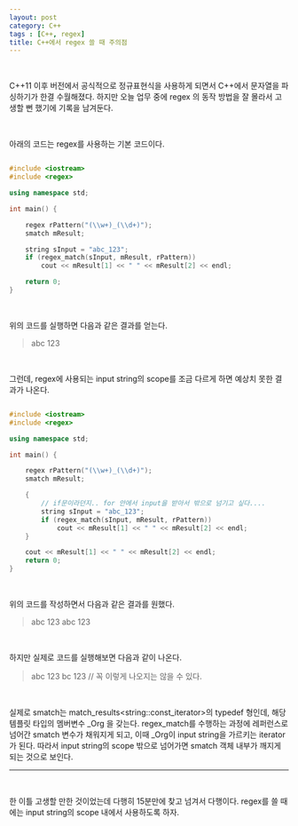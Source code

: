 ```yaml
---
layout: post
category: C++
tags : [C++, regex]
title: C++에서 regex 쓸 때 주의점
--- 
```


<br/>

C++11 이후 버전에서 공식적으로 정규표현식을 사용하게 되면서 C++에서 문자열을 파싱하기가 한결 수월해졌다. 하지만 오늘 업무 중에 regex 의 동작 방법을 잘 몰라서 고생할 뻔 했기에 기록을 남겨둔다.

<br/>

아래의 코드는 regex를 사용하는 기본 코드이다.

~~~cpp

#include <iostream>
#include <regex>

using namespace std;

int main() {

	regex rPattern("(\\w+)_(\\d+)");
	smatch mResult;

	string sInput = "abc_123";
	if (regex_match(sInput, mResult, rPattern))
		cout << mResult[1] << " " << mResult[2] << endl;

	return 0;
}
~~~

<br/>

위의 코드를 실행하면 다음과 같은 결과를 얻는다.

> abc 123

<br/>

그런데, regex에 사용되는 input string의 scope를 조금 다르게 하면 예상치 못한 결과가 나온다. 

~~~cpp

#include <iostream>
#include <regex>

using namespace std;

int main() {

	regex rPattern("(\\w+)_(\\d+)");
	smatch mResult;

	{
        // if문이라던지.. for 안에서 input을 받아서 밖으로 넘기고 싶다....
		string sInput = "abc_123";
		if (regex_match(sInput, mResult, rPattern))
			cout << mResult[1] << " " << mResult[2] << endl;
	}

	cout << mResult[1] << " " << mResult[2] << endl;
	return 0;
}
~~~

<br/>

위의 코드를 작성하면서 다음과 같은 결과를 원했다.

> abc 123
> abc 123

<br/>

하지만 실제로 코드를 실행해보면 다음과 같이 나온다.

> abc 123 
>  bc 123  // 꼭 이렇게 나오지는 않을 수 있다.

<br/>

실제로 smatch는 match_results\<string::const_iterator\>의 typedef 형인데, 해당 템플릿 타입의 멤버변수 _Org 을 갖는다. regex_match를 수행하는 과정에 레퍼런스로 넘어간 smatch 변수가 채워지게 되고, 이때 _Org이 input string을 가르키는 iterator가 된다. 따라서 input string의 scope 밖으로 넘어가면 smatch 객체 내부가 깨지게 되는 것으로 보인다. 


* * *
<br/>
 
 한 이틀 고생할 만한 것이었는데 다행히 15분만에 찾고 넘겨서 다행이다.
 regex를 쓸 때에는 input string의 scope 내에서 사용하도록 하자.
